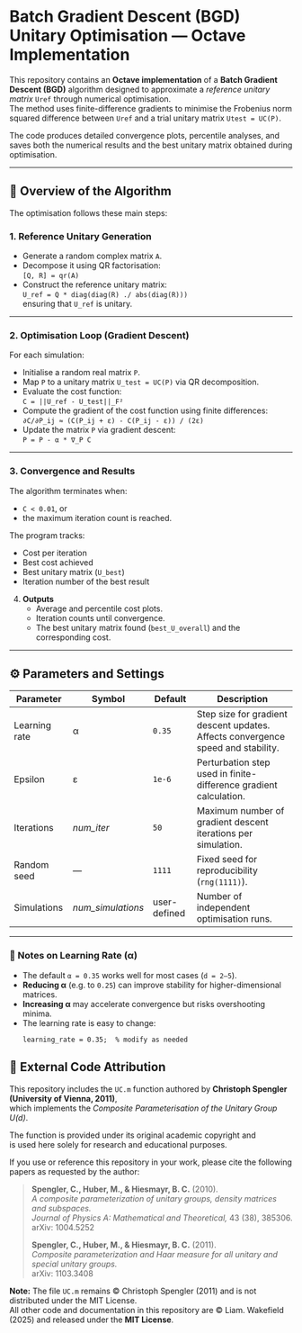 # Batch Gradient Descent (BGD) Unitary Optimisation — Octave Implementation

This repository contains an **Octave implementation** of a **Batch Gradient Descent (BGD)** algorithm designed to approximate a *reference unitary matrix* `Uref` through numerical optimisation.  
The method uses finite-difference gradients to minimise the Frobenius norm squared difference between `Uref` and a trial unitary matrix `Utest = UC(P)`.

The code produces detailed convergence plots, percentile analyses, and saves both the numerical results and the best unitary matrix obtained during optimisation.

---

## 🧠 Overview of the Algorithm

The optimisation follows these main steps:

### 1. Reference Unitary Generation
- Generate a random complex matrix `A`.
- Decompose it using QR factorisation:  
  `[Q, R] = qr(A)`
- Construct the reference unitary matrix:  
  `U_ref = Q * diag(diag(R) ./ abs(diag(R)))`  
  ensuring that `U_ref` is unitary.

---

### 2. Optimisation Loop (Gradient Descent)
For each simulation:

- Initialise a random real matrix `P`.
- Map `P` to a unitary matrix `U_test = UC(P)` via QR decomposition.
- Evaluate the cost function:  
  `C = ||U_ref - U_test||_F²`
- Compute the gradient of the cost function using finite differences:  
  `∂C/∂P_ij ≈ (C(P_ij + ε) - C(P_ij - ε)) / (2ε)`
- Update the matrix `P` via gradient descent:  
  `P = P - α * ∇_P C`

---

### 3. Convergence and Results
The algorithm terminates when:
- `C < 0.01`, or  
- the maximum iteration count is reached.

The program tracks:
- Cost per iteration  
- Best cost achieved  
- Best unitary matrix (`U_best`)  
- Iteration number of the best result


4. **Outputs**
   - Average and percentile cost plots.
   - Iteration counts until convergence.
   - The best unitary matrix found (`best_U_overall`) and the corresponding cost.

---

## ⚙️ Parameters and Settings

| Parameter | Symbol | Default | Description |
|------------|--------|----------|--------------|
| Learning rate | α | `0.35` | Step size for gradient descent updates. Affects convergence speed and stability. |
| Epsilon | ε | `1e-6` | Perturbation step used in finite-difference gradient calculation. |
| Iterations | *num_iter* | `50` | Maximum number of gradient descent iterations per simulation. |
| Random seed | — | `1111` | Fixed seed for reproducibility (`rng(1111)`). |
| Simulations | *num_simulations* | user-defined | Number of independent optimisation runs. |

---

### 🧮 Notes on Learning Rate (α)

- The default `α = 0.35` works well for most cases (`d = 2–5`).  
- **Reducing α** (e.g. to `0.25`) can improve stability for higher-dimensional matrices.  
- **Increasing α** may accelerate convergence but risks overshooting minima.  
- The learning rate is easy to change:
  ```matlab. python.. etc.
  learning_rate = 0.35;  % modify as needed

 ## 🧩 External Code Attribution

This repository includes the `UC.m` function authored by **Christoph Spengler (University of Vienna, 2011)**,  
which implements the *Composite Parameterisation of the Unitary Group U(d)*.

The function is provided under its original academic copyright and  
is used here solely for research and educational purposes.

If you use or reference this repository in your work, please cite the following papers as requested by the author:

> **Spengler, C., Huber, M., & Hiesmayr, B. C.** (2010).  
> *A composite parameterization of unitary groups, density matrices and subspaces.*  
> *Journal of Physics A: Mathematical and Theoretical,* 43 (38), 385306.  
> arXiv: 1004.5252  
>
> **Spengler, C., Huber, M., & Hiesmayr, B. C.** (2011).  
> *Composite parameterization and Haar measure for all unitary and special unitary groups.*  
> arXiv: 1103.3408

**Note:** The file `UC.m` remains © Christoph Spengler (2011) and is not distributed under the MIT License.  
All other code and documentation in this repository are © Liam. Wakefield (2025) and released under the **MIT License**.


